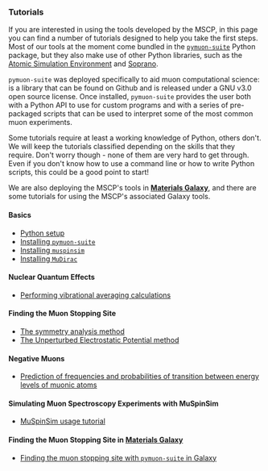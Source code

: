 ### Tutorials

If you are interested in using the tools developed by the MSCP, in this page
you can find a number of tutorials designed to help you take the first steps.
Most of our tools at the moment come bundled in the 
[`pymuon-suite`](https://github.com/muon-spectroscopy-computational-project/pymuon-suite) 
Python package, but they also make use of other Python libraries, such as the 
[Atomic Simulation Environment](https://wiki.fysik.dtu.dk/ase/index.html) and
[Soprano](https://ccp-nc.github.io/soprano/).

`pymuon-suite` was deployed specifically to aid muon computational science: is a library that can be
found on Github and is released under a GNU v3.0 open source license. Once installed, `pymuon-suite` 
provides the user both with a Python API to use for custom programs and with a series of pre-packaged
scripts that can be used to interpret some of the most common muon experiments. 

Some tutorials require at least a working knowledge of Python, others don't.
We will keep the tutorials classified depending on the skills that they
require. Don't worry though - none of them are very hard to get through. Even
if you don't know how to use a command line or how to write Python scripts, 
this could be a good point to start!

We are also deploying the MSCP's tools in **[Materials Galaxy](https://materialsgalaxy.stfc.ac.uk/)**, 
and there are some tutorials for using the MSCP's associated Galaxy tools.

#### Basics

* [Python setup](tutorial-folder/python-setup)
* [Installing `pymuon-suite`](tutorial-folder/installing-pymuon-suite)
* [Installing `muspinsim`](muspinsim/installation/)
* [Installing `MuDirac`](mudirac/installation.html)

#### Nuclear Quantum Effects

* [Performing vibrational averaging calculations](tutorial-folder/vibrational)

#### Finding the Muon Stopping Site

* [The symmetry analysis method](tutorial-folder/symmetry)
* [The Unperturbed Electrostatic Potential method](tutorial-folder/UEP)

#### Negative Muons 
* [Prediction of frequencies and probabilities of transition between energy levels of muonic atoms](https://muon-spectroscopy-computational-project.github.io/mudirac/theory.html)

#### Simulating Muon Spectroscopy Experiments with MuSpinSim
* [MuSpinSim usage tutorial](muspinsim/tutorial)

#### Finding the Muon Stopping Site in **[Materials Galaxy](https://materialsgalaxy.stfc.ac.uk/)**
* [Finding the muon stopping site with `pymuon-suite` in Galaxy](https://bit.ly/Find_Muon_Stopping_Site)


